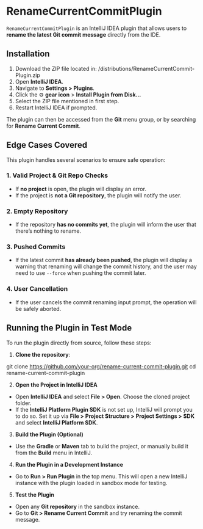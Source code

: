 # RenameCurrentCommitPlugin

`RenameCurrentCommitPlugin` is an IntelliJ IDEA plugin that allows users to **rename the latest Git commit message** directly from the IDE.

## Installation

1. Download the ZIP file located in: /distributions/RenameCurrentCommit-Plugin.zip
2. Open **IntelliJ IDEA**.
3. Navigate to **Settings > Plugins**.
4. Click the ⚙️ **gear icon** > **Install Plugin from Disk...**
5. Select the ZIP file mentioned in first step.
6. Restart IntelliJ IDEA if prompted.

The plugin can then be accessed from the **Git** menu group, or by searching for **Rename Current Commit**.

## Edge Cases Covered

This plugin handles several scenarios to ensure safe operation:

### 1. Valid Project & Git Repo Checks
- If **no project** is open, the plugin will display an error.
- If the project is **not a Git repository**, the plugin will notify the user.

### 2. Empty Repository
- If the repository **has no commits yet**, the plugin will inform the user that there’s nothing to rename.

### 3. Pushed Commits
- If the latest commit **has already been pushed**, the plugin will display a warning that renaming will change the commit history, and the user may need to use `--force` when pushing the commit later.

### 4. User Cancellation
- If the user cancels the commit renaming input prompt, the operation will be safely aborted.

## Running the Plugin in Test Mode

To run the plugin directly from source, follow these steps:

1. **Clone the repository**:

git clone https://github.com/your-org/rename-current-commit-plugin.git
cd rename-current-commit-plugin

2. **Open the Project in IntelliJ IDEA**
- Open **IntelliJ IDEA** and select **File > Open**. Choose the cloned project folder.
- If the **IntelliJ Platform Plugin SDK** is not set up, IntelliJ will prompt you to do so. Set it up via **File > Project Structure > Project Settings > SDK** and select **IntelliJ Platform SDK**.

3. **Build the Plugin (Optional)**
- Use the **Gradle** or **Maven** tab to build the project, or manually build it from the **Build** menu in IntelliJ.

4. **Run the Plugin in a Development Instance**
- Go to **Run > Run Plugin** in the top menu. This will open a new IntelliJ instance with the plugin loaded in sandbox mode for testing.

5. **Test the Plugin**
- Open any **Git repository** in the sandbox instance.
- Go to **Git > Rename Current Commit** and try renaming the commit message.

